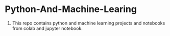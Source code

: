 # Python-And-Machine-Learing
1. This repo contains python and machine learning projects and notebooks from colab and jupyter notebook.
